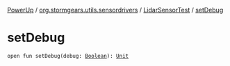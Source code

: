 [PowerUp](../../index.md) / [org.stormgears.utils.sensordrivers](../index.md) / [LidarSensorTest](index.md) / [setDebug](./set-debug.md)

# setDebug

`open fun setDebug(debug: `[`Boolean`](https://kotlinlang.org/api/latest/jvm/stdlib/kotlin/-boolean/index.html)`): `[`Unit`](https://kotlinlang.org/api/latest/jvm/stdlib/kotlin/-unit/index.html)
